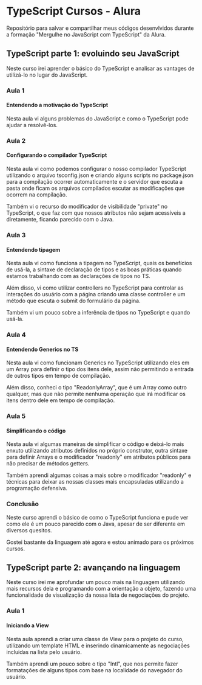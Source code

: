 # TypeScript Cursos - Alura

Repositório para salvar e compartilhar meus códigos desenvlvidos durante a formação "Mergulhe no JavaScript com TypeScript" da Alura.

## TypeScript parte 1: evoluindo seu JavaScript

Neste curso irei aprender o básico do TypeScript e analisar as vantages de utilizá-lo no lugar do JavaScript.

### Aula 1

#### Entendendo a motivação do TypeScript

Nesta aula vi alguns problemas do JavaScript e como o TypeScript pode ajudar a resolvê-los.

### Aula 2

#### Configurando o compilador TypeScript

Nesta aula vi como podemos configurar o nosso compilador TypeScript utilizando o arquivo tsconfig.json e criando alguns scripts no package.json para a compilação ocorrer automaticamente e o servidor que escuta a pasta onde ficam os arquivos compilados escutar as modificações que ocorrem na compilação.

Também vi o recurso do modificador de visibilidade "private" no TypeScript, o que faz com que nossos atributos não sejam acessíveis a diretamente, ficando parecido com o Java.

### Aula 3

#### Entendendo tipagem

Nesta aula vi como funciona a tipagem no TypeScript, quais os benefícios de usá-la, a sintaxe de declaração de tipos e as boas práticas quando estamos trabalhando com as declarações de tipos no TS.

Além disso, vi como utilizar controllers no TypeScript para controlar as interações do usuário com a página criando uma classe controller e um método que escuta o submit do formulário da página.

Também vi um pouco sobre a inferência de tipos no TypeScript e quando usá-la.

### Aula 4

#### Entendendo Generics no TS

Nesta aula vi como funcionam Generics no TypeScript utilizando eles em um Array para definir o tipo dos itens dele, assim não permitindo a entrada de outros tipos em tempo de compilação.

Além disso, conheci o tipo "ReadonlyArray", que é um Array como outro qualquer, mas que não permite nenhuma operação que irá modificar os itens dentro dele em tempo de compilação.

### Aula 5

#### Simplificando o código

Nesta aula vi algumas maneiras de simplificar o código e deixá-lo mais enxuto utilizando atributos definidos no próprio construtor, outra sintaxe para definir Arrays e o modificador "readonly" em atributos públicos para não precisar de métodos getters.

Também aprendi algumas coisas a mais sobre o modificador "readonly" e técnicas para deixar as nossas classes mais encapsuladas utilizando a programação defensiva.

### Conclusão

Neste curso aprendi o básico de como o TypeScript funciona e pude ver como ele é um pouco parecido com o Java, apesar de ser diferente em diversos quesitos.

Gostei bastante da linguagem até agora e estou animado para os próximos cursos.

## TypeScript parte 2: avançando na linguagem

Neste curso irei me aprofundar um pouco mais na linguagem utilizando mais recursos dela e programando com a orientação a objeto, fazendo uma funcionalidade de visualização da nossa lista de negociações do projeto.

### Aula 1

#### Iniciando a View

Nesta aula aprendi a criar uma classe de View para o projeto do curso, utilizando um template HTML e inserindo dinamicamente as negociações incluidas na lista pelo usuário.

Também aprendi um pouco sobre o tipo "Intl", que nos permite fazer formatações de alguns tipos com base na localidade do navegador do usuário.
